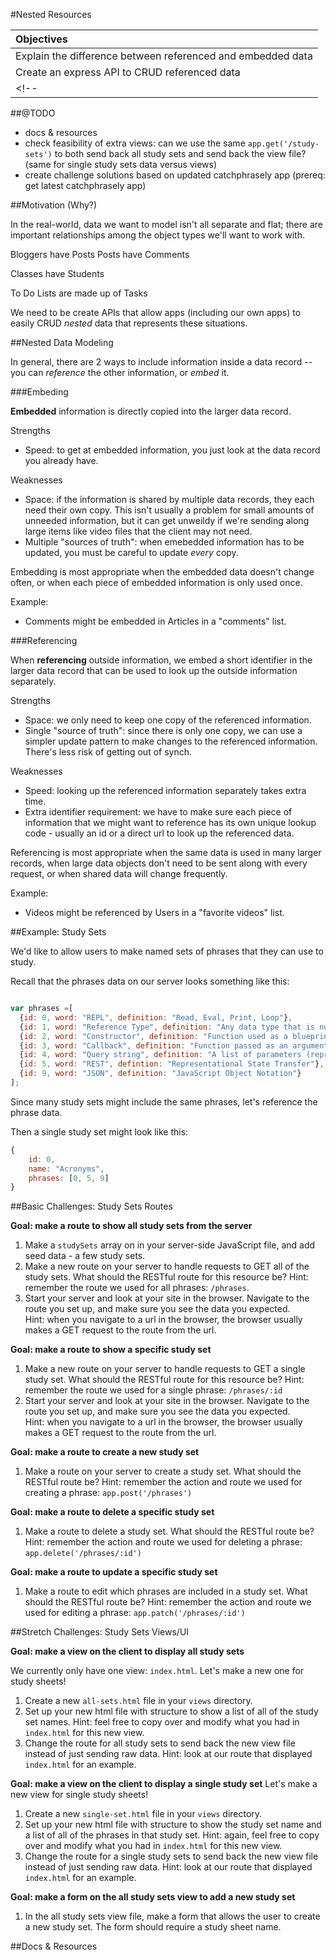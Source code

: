 #Nested Resources

| Objectives |
| :--- |
| Explain the difference between referenced and embedded data |
| Create an express API to CRUD referenced data |
<!--| Create an express API to CRUD embedded data |-->

##@TODO

* docs & resources
* check feasibility of extra views: can we use the same `app.get('/study-sets')` to both send back all study sets and send back the view file? (same for single study sets data versus views)
* create challenge solutions based on updated catchphrasely app (prereq: get latest catchphrasely app)



##Motivation (Why?)

In the real-world, data we want to model isn't all separate and flat; there are important relationships among the object types we'll want to work with.

Bloggers have Posts
Posts have Comments

Classes have Students

To Do Lists are made up of Tasks

We need to be create APIs that allow apps (including our own apps) to easily CRUD *nested* data that represents these situations.


##Nested Data Modeling

In general, there are 2 ways to include information inside a data record -- you can *reference* the other information, or *embed* it.

###Embeding

**Embedded** information is directly copied into the larger data record.

Strengths
* Speed: to get at embedded information, you just look at the data record you already have.

Weaknesses
* Space: if the information is shared by multiple data records, they each need their own copy. This isn't usually a problem for small amounts of unneeded information, but it can get unweildy if we're sending along  large items like video files that the client may not need.
* Multiple "sources of truth": when emebedded information has to be updated, you must be careful to update *every* copy.

Embedding is most appropriate when the embedded data doesn't change often, or when each piece of embedded information is only used once.

Example:
* Comments might be embedded in Articles in a "comments" list.


###Referencing

When **referencing** outside information, we embed a short identifier in the larger data record that can be used to look up the outside information separately.

Strengths
* Space: we only need to keep one copy of the referenced information.
* Single "source of truth": since there is only one copy, we can use a simpler update pattern to make changes to the referenced information. There's less risk of getting out of synch.

Weaknesses
* Speed: looking up the referenced information separately takes extra time.
* Extra identifier requirement: we have to make sure each piece of information that we might want to reference has its own unique lookup code - usually an id or a direct url to look up the referenced data.

Referencing is most appropriate when the same data is used in many larger records, when large data objects don't need to be sent along with every request, or when shared data will change frequently.

Example:
* Videos might be referenced by Users in a "favorite videos" list.

##Example: Study Sets

We'd like to allow users to make named sets of phrases that they can use to study.

 <!-- On the page, maybe we'll display it like this:

![Acronyms (list of phrases)](acronyms.png)

There could be a little confusion over whether the X button will delete the phrase or remove it from the study set, but we can work on that later (see stretch challenges). -->

Recall that the phrases data on our server looks something like this:

```js

var phrases =[
  {id: 0, word: "REPL", definition: "Read, Eval, Print, Loop"},
  {id: 1, word: "Reference Type", definition: "Any data type that is not a primitive type"},
  {id: 2, word: "Constructor", definition: "Function used as a blueprint to create a new object with specified properties and methods"},
  {id: 3, word: "Callback", definition: "Function passed as an argument to another function"},
  {id: 4, word: "Query string", definition: "A list of parameters (represented as key-value pairs) appended to the end of a URL string"},
  {id: 5, word: "REST", defintion: "Representational State Transfer"},
  {id: 9, word: "JSON", definition: "JavaScript Object Notation"}
];
```


Since many study sets might include the same phrases, let's reference the phrase data.


Then a single study set might look like this:
```js
{
	id: 0,
	name: "Acronyms",
	phrases: [0, 5, 9]
}
```

##Basic Challenges: Study Sets Routes

**Goal: make a route to show all study sets from the server**
1. Make a `studySets` array on in your server-side JavaScript file, and add seed data - a few study sets.
1. Make a new route on your server to handle requests to GET all of the study sets. What should the RESTful route for this resource be?
	Hint: remember the route we used for all phrases: `/phrases`.
1. Start your server and look at your site in the browser. Navigate to the route you set up, and make sure you see the data you expected.  
   Hint: when you navigate to a url in the browser, the browser usually makes a GET request to the route from the url.

**Goal: make a route to show a specific study set**
1. Make a new route on your server to handle requests to GET a single study set. What should the RESTful route for this resource be?
	Hint: remember the route we used for a single phrase: `/phrases/:id`
1. Start your server and look at your site in the browser. Navigate to the route you set up, and make sure you see the data you expected.  
   Hint: when you navigate to a url in the browser, the  browser usually makes a GET request to the route from the url.

**Goal: make a route to create a new study set**
1. Make a route on your server to create a study set. What should the RESTful route be?
	Hint: remember the action and route we used for creating a phrase: `app.post('/phrases')`

**Goal: make a route to delete a specific study set**
1. Make a route to delete a study set. What should the RESTful route be?
	Hint: remember the action and route we used for deleting a phrase: `app.delete('/phrases/:id')`

**Goal: make a route to update a specific study set**
1. Make a route to edit which phrases are included in a study set. What should the RESTful route be?
	Hint: remember the action and route we used for editing a phrase: `app.patch('/phrases/:id')`


##Stretch Challenges: Study Sets Views/UI

**Goal: make a view on the client to display all study sets**

We currently only have one view: `index.html`. Let's make a new one for study sheets!

1. Create a new `all-sets.html` file in your `views` directory.
1. Set up your new html file with structure to show a list of all of the study set names.
  Hint: feel free to copy over and modify what you had in `index.html` for this new view.
1. Change the route for all study sets to send back the new view file instead of just sending raw data.
  Hint: look at our route that displayed `index.html` for an example.

**Goal: make a view on the client to display a single study set**
 Let's make a new view for single study sheets!

1. Create a new `single-set.html` file in your `views` directory.
1. Set up your new html file with structure to show the study set name and a list of all of the phrases in that study set.
  Hint: again, feel free to copy over and modify what you had in `index.html` for this new view.
1. Change the route for a single study sets to send back the new view file instead of just sending raw data.
  Hint: look at our route that displayed `index.html` for an example.

**Goal: make a form on the all study sets view to add a new study set**
1. In the all study sets view file, make a form that allows the user to create a new study set. The form should require a study sheet name.


<!-- ##Stretch Challenges: Comments on Phrases

Let's add commenting to the phrases in our dictionary so that people can leave details or tips.

**Goal: update phrase data model to include an array of embedded comments**
1. Change the phrases data in your server file to include a list of embedded comments. Add some seed comments to a few of your phrases.
1. Change your view templates to display the comments users have made on each phrase.
1. Change your client-side javascript code to send the new templates all of the information they need to display comments.

 -->
##Docs & Resources
